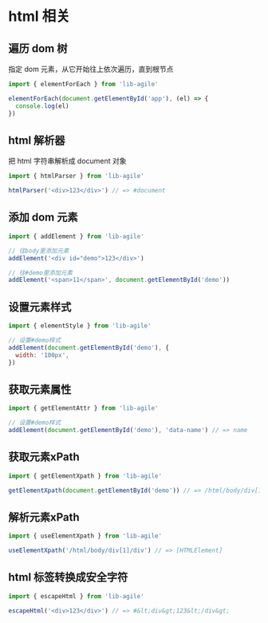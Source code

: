 # html 相关

## 遍历 dom 树

指定 dom 元素，从它开始往上依次遍历，直到根节点

```javascript
import { elementForEach } from 'lib-agile'

elementForEach(document.getElementById('app'), (el) => {
  console.log(el)
})
```

## html 解析器

把 html 字符串解析成 document 对象

```javascript
import { htmlParser } from 'lib-agile'

htmlParser('<div>123</div>') // => #document
```

## 添加 dom 元素

```javascript
import { addElement } from 'lib-agile'

// 往body里添加元素
addElement('<div id="demo">123</div>')

// 往#demo里添加元素
addElement('<span>11</span>', document.getElementById('demo'))
```

## 设置元素样式

```javascript
import { elementStyle } from 'lib-agile'

// 设置#demo样式
addElement(document.getElementById('demo'), {
  width: '100px',
})
```

## 获取元素属性

```javascript
import { getElementAttr } from 'lib-agile'

// 设置#demo样式
addElement(document.getElementById('demo'), 'data-name') // => name
```

## 获取元素xPath

```javascript
import { getElementXpath } from 'lib-agile'

getElementXpath(document.getElementById('demo')) // => /html/body/div[1]/div
```

## 解析元素xPath

```javascript
import { useElementXpath } from 'lib-agile'

useElementXpath('/html/body/div[1]/div') // => [HTMLElement]
```

## html 标签转换成安全字符

```javascript
import { escapeHtml } from 'lib-agile'

escapeHtml('<div>123</div>') // => #&lt;div&gt;123&lt;/div&gt;
```

